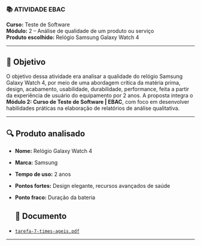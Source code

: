 ### 📚 ATIVIDADE EBAC  
**Curso:** Teste de Software  
**Módulo:** 2 – Análise de qualidade de um produto ou serviço  
**Produto escolhido:** Relógio Samsung Galaxy Watch 4

---

## 🎯 Objetivo

O objetivo dessa atividade era analisar a qualidade do relógio Samsung Galaxy Watch 4, por meio de uma abordagem crítica da matéria prima, design, acabamento, usabilidade, durabilidade, performance, feita a partir da experiência de usuário do equipamento por 2 anos.
A proposta integra o **Módulo 2: Curso de Teste de Software | EBAC**, com foco em desenvolver habilidades práticas na elaboração de relatórios de análise qualitativa.

---


## 🔍 Produto analisado

- **Nome:** Relógio Galaxy Watch 4 
- **Marca:** Samsung  
- **Tempo de uso:** 2 anos  
- **Pontos fortes:** Design elegante, recursos avançados de saúde  
- **Ponto fraco:** Duração da bateria

  ## 📎 Documento

- [`tarefa-7-times-ageis.pdf`](./Exercicio-de-Analise-de-Qualidade.pdf)

---

